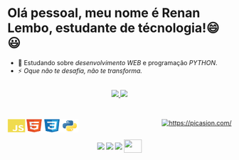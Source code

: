 ### <h1>Olá pessoal, meu nome é Renan Lembo, estudante de técnologia!😄😃</h1>
- 📖 Estudando sobre <i>desenvolvimento WEB</i> e programação <i>PYTHON</i>.
- ⚡ <i>Oque não te desafia, não te transforma.</i>
##
<div align="center">
  <a href="https://github.com/renanlembo">
  <img height="180em" src="https://github-readme-stats.vercel.app/api?username=renanlembo&show_icons=true&theme=tokyonight&include_all_commits=true&count_private=true"/>
  <img height="180em" src="https://github-readme-stats.vercel.app/api/top-langs/?username=renanlembo&layout=compact&langs_count=7&theme=tokyonight"/>
  
</div>

##

<div align="right" style="display: inline_block"><br>
    <img align="left" alt="Renan-Js" height="30" width="40" src="https://raw.githubusercontent.com/devicons/devicon/master/icons/javascript/javascript-plain.svg">
    <img align="left" alt="Renan-HTML" height="30" width="40" src="https://raw.githubusercontent.com/devicons/devicon/master/icons/html5/html5-original.svg">
    <img align="left" alt="Renan-CSS" height="30" width="40" src="https://raw.githubusercontent.com/devicons/devicon/master/icons/css3/css3-original.svg">
    <img align="left" alt="Renan-Python" height="30" width="40" src="https://raw.githubusercontent.com/devicons/devicon/master/icons/python/python-original.svg">
    <a href="https://github.com/renanlembo"><img src="https://i.picasion.com/pic92/7b664d94535128d0982f9bf9ad266b40.gif" width="150" height="150" border="0"      alt="https://picasion.com/" />
</div>
  
  ##
  
  <div align="center"> 
     <a href="https://instagram.com/renanlembo" target="_blank"><img src="https://img.shields.io/badge/-Instagram-%23E4405F?style=for-the-        badge&logo=instagram&logoColor=white" target="_blank" align="center"></a>
     <a href = "mailto:rl-renanlembo@outlook.com"><img src="https://img.shields.io/badge/-Gmail-%23333?style=for-the-badge&logo=gmail&logoColor=white" target="_blank" align="center"></a>
     <a href="https://www.linkedin.com/in/renan-lembo-5556831aa" target="_blank"><img src="https://img.shields.io/badge/-LinkedIn-%230077B5?style=for-the-badge&logo=linkedin&logoColor=white" target="_blank" align="center"></a> 
     <a href="https://www.facebook.com/renan.souza.370515/" target="_blank"><img src="https://cdn.jsdelivr.net/gh/devicons/devicon/icons/facebook/facebook-original.svg" target="_blank" height="30" width="40" align="center"></a>
           
  </div>
<!--
**renanlembo/renanlembo** is a ✨ _special_ ✨ repository because its `README.md` (this file) appears on your GitHub profile.

Here are some ideas to get you started:

- 🔭 I’m currently working on ...
- 🌱 I’m currently learning ...
- 👯 I’m looking to collaborate on ...
- 🤔 I’m looking for help with ...
- 💬 Ask me about ...
- 📫 How to reach me: ...
- 😄 Pronouns: ...
- ⚡ Fun fact: ...
-->
